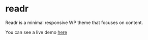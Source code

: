 readr
=====

Readr is a minimal responsive WP theme that focuses on content.

You can see a live demo [here](http://www.webstandards.ro/wordpress/)